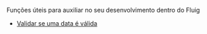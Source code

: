 Funções úteis para auxiliar no seu desenvolvimento dentro do Fluig

- [Validar se uma data é válida](validar-data.js)
